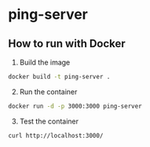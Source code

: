 # ping-server

## How to run with Docker

1. Build the image

  ```sh
  docker build -t ping-server .
  ```

2. Run the container

  ```sh
  docker run -d -p 3000:3000 ping-server
  ```

3. Test the container

  ```sh
  curl http://localhost:3000/
  ```
